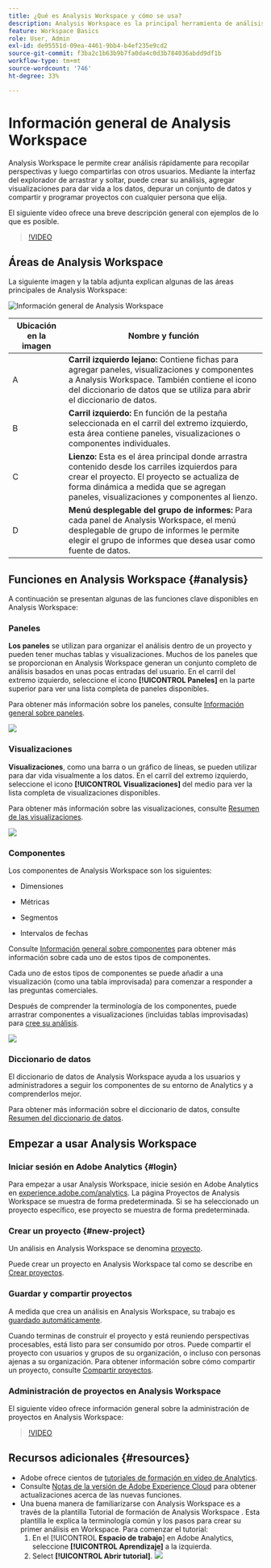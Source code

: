 ```yaml
---
title: ¿Qué es Analysis Workspace y cómo se usa?
description: Analysis Workspace es la principal herramienta de análisis de Adobe Analytics. Permite utilizar paneles, tablas, visualizaciones y otros componentes para dar vida a los datos, depurar un conjunto de datos, compartir y programar proyectos, entre otras funciones.
feature: Workspace Basics
role: User, Admin
exl-id: de95551d-09ea-4461-9bb4-b4ef235e9cd2
source-git-commit: f3ba2c1b63b9b7fa0da4c0d3b784036abdd9df1b
workflow-type: tm+mt
source-wordcount: '746'
ht-degree: 33%

---
```


# Información general de Analysis Workspace

Analysis Workspace le permite crear análisis rápidamente para recopilar perspectivas y luego compartirlas con otros usuarios. Mediante la interfaz del explorador de arrastrar y soltar, puede crear su análisis, agregar visualizaciones para dar vida a los datos, depurar un conjunto de datos y compartir y programar proyectos con cualquier persona que elija.

El siguiente vídeo ofrece una breve descripción general con ejemplos de lo que es posible.

>[!VIDEO](https://video.tv.adobe.com/v/26266/?quality=12)

## Áreas de Analysis Workspace

La siguiente imagen y la tabla adjunta explican algunas de las áreas principales de Analysis Workspace:

![Información general de Analysis Workspace](assets/analysis-workspace-overvew.png)

| Ubicación en la imagen | Nombre y función |
|---------|----------|
| A | **Carril izquierdo lejano:** Contiene fichas para agregar paneles, visualizaciones y componentes a Analysis Workspace. También contiene el icono del diccionario de datos que se utiliza para abrir el diccionario de datos. |
| B | **Carril izquierdo:** En función de la pestaña seleccionada en el carril del extremo izquierdo, esta área contiene paneles, visualizaciones o componentes individuales. |
| C | **Lienzo:** Esta es el área principal donde arrastra contenido desde los carriles izquierdos para crear el proyecto. El proyecto se actualiza de forma dinámica a medida que se agregan paneles, visualizaciones y componentes al lienzo. |
| D | **Menú desplegable del grupo de informes:** Para cada panel de Analysis Workspace, el menú desplegable de grupo de informes le permite elegir el grupo de informes que desea usar como fuente de datos. |

## Funciones en Analysis Workspace {#analysis}

A continuación se presentan algunas de las funciones clave disponibles en Analysis Workspace:

### Paneles

**Los paneles** se utilizan para organizar el análisis dentro de un proyecto y pueden tener muchas tablas y visualizaciones. Muchos de los paneles que se proporcionan en Analysis Workspace generan un conjunto completo de análisis basados en unas pocas entradas del usuario. En el carril del extremo izquierdo, seleccione el icono **[!UICONTROL Paneles]** en la parte superior para ver una lista completa de paneles disponibles.

Para obtener más información sobre los paneles, consulte [Información general sobre paneles](https://experienceleague.adobe.com/docs/analytics/analyze/analysis-workspace/panels/panels.html?lang=es).

![](assets/build-panels.png)

### Visualizaciones

**Visualizaciones**, como una barra o un gráfico de líneas, se pueden utilizar para dar vida visualmente a los datos. En el carril del extremo izquierdo, seleccione el icono **[!UICONTROL Visualizaciones]** del medio para ver la lista completa de visualizaciones disponibles.

Para obtener más información sobre las visualizaciones, consulte [Resumen de las visualizaciones](https://experienceleague.adobe.com/docs/analytics/analyze/analysis-workspace/visualizations/freeform-analysis-visualizations.html?lang=es).

![](assets/build-visualizations.png)

### Componentes

Los componentes de Analysis Workspace son los siguientes:

* Dimensiones

* Métricas

* Segmentos

* Intervalos de fechas

Consulte [Información general sobre componentes](/help/analyze/analysis-workspace/components/analysis-workspace-components.md) para obtener más información sobre cada uno de estos tipos de componentes.

Cada uno de estos tipos de componentes se puede añadir a una visualización (como una tabla improvisada) para comenzar a responder a las preguntas comerciales.

Después de comprender la terminología de los componentes, puede arrastrar componentes a visualizaciones (incluidas tablas improvisadas) para [cree su análisis](https://experienceleague.adobe.com/docs/analytics/analyze/analysis-workspace/build-workspace-project/t-freeform-project.html?lang=es).

![](assets/build-components.png)

### Diccionario de datos

El diccionario de datos de Analysis Workspace ayuda a los usuarios y administradores a seguir los componentes de su entorno de Analytics y a comprenderlos mejor.

Para obtener más información sobre el diccionario de datos, consulte [Resumen del diccionario de datos](/help/analyze/analysis-workspace/components/data-dictionary/data-dictionary-overview.md).

## Empezar a usar Analysis Workspace

### Iniciar sesión en Adobe Analytics {#login}

Para empezar a usar Analysis Workspace, inicie sesión en Adobe Analytics en [experience.adobe.com/analytics](https://experience.adobe.com/analytics). La página Proyectos de Analysis Workspace se muestra de forma predeterminada. Si se ha seleccionado un proyecto específico, ese proyecto se muestra de forma predeterminada.

### Crear un proyecto {#new-project}

Un análisis en Analysis Workspace se denomina [proyecto](/help/analyze/analysis-workspace/build-workspace-project/freeform-overview.md).

Puede crear un proyecto en Analysis Workspace tal como se describe en [Crear proyectos](/help/analyze/analysis-workspace/build-workspace-project/create-projects.md).

### Guardar y compartir proyectos

A medida que crea un análisis en Analysis Workspace, su trabajo es [guardado automáticamente](/help/analyze/analysis-workspace/build-workspace-project/save-projects.md).

Cuando terminas de construir el proyecto y está reuniendo perspectivas procesables, está listo para ser consumido por otros. Puede compartir el proyecto con usuarios y grupos de su organización, o incluso con personas ajenas a su organización. Para obtener información sobre cómo compartir un proyecto, consulte [Compartir proyectos](/help/analyze/analysis-workspace/curate-share/share-projects.md).

### Administración de proyectos en Analysis Workspace

El siguiente vídeo ofrece información general sobre la administración de proyectos en Analysis Workspace:

>[!VIDEO](https://video.tv.adobe.com/v/24035/?quality=12)

## Recursos adicionales {#resources}

* Adobe ofrece cientos de [tutoriales de formación en vídeo de Analytics](https://experienceleague.adobe.com/docs/analytics-learn/tutorials/overview.html?lang=es).
* Consulte [Notas de la versión de Adobe Experience Cloud](https://experienceleague.adobe.com/docs/release-notes/experience-cloud/current.html?lang=es#analytics) para obtener actualizaciones acerca de las nuevas funciones.
* Una buena manera de familiarizarse con Analysis Workspace es a través de la plantilla Tutorial de formación de Analysis Workspace . Esta plantilla le explica la terminología común y los pasos para crear su primer análisis en Workspace. Para comenzar el tutorial:
   1. En el [!UICONTROL **Espacio de trabajo**] en Adobe Analytics, seleccione **[!UICONTROL Aprendizaje]** a la izquierda.
   1. Select **[!UICONTROL Abrir tutorial]**.
      ![](assets/training-tutorial.png)

